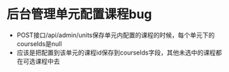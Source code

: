 # 后台管理单元配置课程bug
- POST接口/api/admin/units保存单元内配置的课程的时候，每个单元下的courseIds是null
- 应该是把配置到该单元的课程id保存到courseIds字段，其他未选中的课程都在可选课程中去